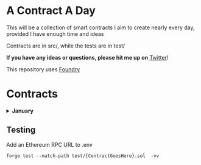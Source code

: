 # A Contract A Day

This will be a collection of smart contracts I aim to create nearly every day, provided I have enough time and ideas

Contracts are in src/, while the tests are in test/

**If you have any ideas or questions, please hit me up on** [Twitter](https://twitter.com/0xf4d3)!

This repository uses [Foundry](https://book.getfoundry.sh/)
# Contracts

<details>
<summary><b>January</b></summary>


- [WannaBet](https://github.com/0xn4de/A-Contract-A-Day/blob/main/src/Jan01_WannaBet.sol)
    - Contract where you can set a Chainlink Price Feed address, then anyone can create a bet that takes the Over/Under on a given price point and allows anyone to accept the bet:
    - Bob wants to bet that ETH price is 2% higher in a month, he calls `createBet` with variables like price, if he's taking over/under, what odds hes giving himself (e.g. 1 ETH bet for 0.2 ETH on taker's side), settle time, time given for anyone to accept
    - If nobody accepts bet, he can withdraw after the time he set for someone to accept
    - If accepted, once the time is up, anyone can call `settleBet` and the contract checks Chainlink for the current price and sends funds accordingly

</details>



## Testing
Add an Ethereum RPC URL to .env

```shell
forge test --match-path test/{ContractGoesHere}.sol  -vv
```
